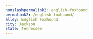 ```yaml
---
﻿nonslashpermalink2: english-foxhound
permalink2: /english-foxhound/
alley: English Foxhound
city: Jackson
state: Tennessee
---
```

